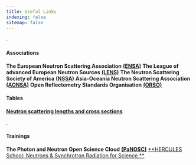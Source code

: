 ```yaml
---
title: Useful Links
indexing: false
sitemap: false
---
```




.

#### Associations
**The European Neutron Scattering Association** [**(ENSA)**](http://www.neutrons-ensa.eu/)
**The League of advanced European Neutron Sources** [**(LENS)**](https://www.lens-initiative.org/)
**The Neutron Scattering Society of America** [**(NSSA)**](https://neutronscattering.org/)
**Asia-Oceania Neutron Scattering Association** [**(AONSA)**](http://aonsa.org/)
**Open Reflectometry Standards Organisation** [**(ORSO)**](https://www.reflectometry.org)



#### Tables
[**Neutron scattering lengths and cross sections**](https://www.ncnr.nist.gov/resources/n-lengths/)

.

#### Trainings
**The Photon and Neutron Open Science Cloud** [**(PaNOSC)**](https://www.panosc.eu/)
[**HERCULES School: Neutrons & Synchrotron Radiation for Science **](https://hercules-school.eu/organisation-school)





